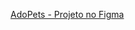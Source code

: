 [AdoPets - Projeto no Figma](https://www.figma.com/design/uG2MdnS6IGXu40bu2VWdhV/AdoPets---Website--Community-?node-id=10-2&p=f)

